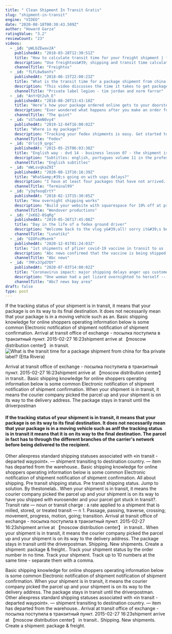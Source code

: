 ```yaml
---
title: " Clean Shipment In Transit Gratis"
slug: "shipment-in-transit"
engine: "VIDEO"
date: "2020-08-18T00:30:43.509Z"
author: "Howard Garza"
ratingValue: "3.2"
reviewCount: "23"
videos:
  - _id: "pWLbZEwav2A"
    publishedAt: "2018-03-28T12:30:51Z"
    title: "How to calculate transit time for your freight shipment | freightos"
    description: "Use freightos&#39; shipping and transit time calculator to instantly estimate fcl, lcl, air and trucking freight shipping transit time. Try it now!"
    channelTitle: "Freightos"
  - _id: "fLFL6w9anYs"
    publishedAt: "2018-06-15T22:00:23Z"
    title: "What is the transit time for a package shipment from china for fba private label?"
    description: "This video discusses the time it takes to get packages and shipments from china to the usa for your fba e-commerce business! we will cover air and ocean"
    channelTitle: "Private label legion - tim jordan and norm farrar"
  - _id: "AnYrQt2uh_E"
    publishedAt: "2018-08-20T13:43:10Z"
    title: "Here’s how your package ordered online gets to your doorstep | the quint"
    description: "Ever wondered what happens after you make an order for a delivery online. How the package reaches your doorstep. We take a tour of the amazon fulfillment"
    channelTitle: "The quint"
  - _id: "sSToAmN0vy4"
    publishedAt: "2019-12-04T16:00:02Z"
    title: "Where is my package?"
    description: "Tracking your fedex shipments is easy. Get started today at so you&#39;ve tracked your package, and you&#39;re"
    channelTitle: "Fedex"
  - _id: "drloj9_qvgc"
    publishedAt: "2015-05-25T06:03:30Z"
    title: "English way - dvd 14 - business lesson 07 - the shipment is in transit"
    description: "Subtitles: english, portugues volume 11 in the professional area, learn how to present themselves formally and basic information about work routines. In health"
    channelTitle: "English subtitles"
  - _id: "mWLsvqkaZ9I"
    publishedAt: "2020-08-13T16:16:39Z"
    title: "What&amp;#39;s going on with usps delays?"
    description: "I have at least four packages that have not arrived. The post office acts like it doesn&#39;t care anymore.Update; the package did arrive about 10 days after i made"
    channelTitle: "Terminal99"
  - _id: "y3qfeoqErtY"
    publishedAt: "2018-02-13T15:30:05Z"
    title: "How overnight shipping works"
    description: "Build your website with squarespace for 10% off at pre-order our new tshirt with the new logo:"
    channelTitle: "Wendover productions"
  - _id: "JxK62-0SqRg"
    publishedAt: "2019-05-26T17:45:08Z"
    title: "Day in the life of a fedex ground driver"
    description: "Welcome back to the vlog y&#39;all! sorry it&#39;s been so long. I recently got a new job as a ground driver, and that&#39;s been taking up a ton of time, but tbh i love this job so"
    channelTitle: "Lunatikz"
  - _id: "GIOFozMsenk"
    publishedAt: "2020-12-01T01:24:03Z"
    title: "1st shipments of pfizer covid-19 vaccine in transit to us | wnt"
    description: "Abc news confirmed that the vaccine is being shipped from production in belgium to a storage facility in michigan, so that it is ready for distribution after it&#39;s"
    channelTitle: "Abc news"
  - _id: "7MFx37pd7OY"
    publishedAt: "2020-07-03T14:00:02Z"
    title: "Coronavirus impact: major shipping delays anger ups customers"
    description: "One woman had a pet lizard overnighted to herself -- but after the package was lost for a week, she was desperate to find it before the worst happened. For more"
    channelTitle: "Abc7 news bay area"
draft: false
type: post
---
```


If the tracking status of your shipment is in transit, it means that your package is on its way to its final destination. It does not necessarily mean that your package is in a moving vehicle such as an. Basic shipping knowledge for online shoppers operating information below is some common Electronic notification of shipment notification of shipment confirmation. Arrival at transit office of exchange - посылка поступила в транзитный пункт. 2015-02-27 16:23shipment arrive at 【moscow distribution center】 in transit.
![What is the transit time for a package shipment from china for fba private label? (Etta Rivera)](https://i.ytimg.com/vi/fLFL6w9anYs/hqdefault.jpg "What is the transit time for a package shipment from china for fba private label? (Patrick Wallace)")

Arrival at transit office of exchange - посылка поступила в транзитный пункт. 2015-02-27 16:23shipment arrive at 【moscow distribution center】 in transit.. Basic shipping knowledge for online shoppers operating information below is some common Electronic notification of shipment notification of shipment confirmation. When your shipment is in transit, it means the courier company picked the parcel up and your shipment is on its way to the delivery address. The package stays in transit until the driverpostman
<!--inArticleAds-->

<!--galleryOne-->

#### If the tracking status of your shipment is in transit, it means that your package is on its way to its final destination. It does not necessarily mean that your package is in a moving vehicle such as anIf the tracking status is in transit it means that it is on its way to the final destination. The parcel in fact has to through the different branches of the carrier&#39;s network before being delivered to the recipient.
<!--inArticleAds-->

<!--galleryTwo-->

Other aliexpress standard shipping statuses associated with «in transit - departed waypoint». — shipment transiting to destination country. — item has departed from the warehouse.. Basic shipping knowledge for online shoppers operating information below is some common Electronic notification of shipment notification of shipment confirmation. All about shipping. Pre transit shipping status. Pre transit shipping status. Jump to solution. By thestonelab.. When your shipment is in transit, it means the courier company picked the parcel up and your shipment is on its way to have you shipped with eurosender and your parcel got stuck in transit?. Transit rate — noun or transit charge : a rate applied to a shipment that is milled, stored, or treated transit — n 1. Passage, passing, traverse, crossing; movement, progress, motion, going; transition. Arrival at transit office of exchange - посылка поступила в транзитный пункт. 2015-02-27 16:23shipment arrive at 【moscow distribution center】 in transit.. When your shipment is in transit, it means the courier company picked the parcel up and your shipment is on its way to the delivery address. The package stays in transit until the driverpostman. Shipping. New shipments. Create a shipment: package &amp; freight.. Track your shipment status by the order number in no time. Track your shipment. Track up to 10 numbers at the same time - separate them with a comma.
<!--galleryThree-->

Basic shipping knowledge for online shoppers operating information below is some common Electronic notification of shipment notification of shipment confirmation. When your shipment is in transit, it means the courier company picked the parcel up and your shipment is on its way to the delivery address. The package stays in transit until the driverpostman. Other aliexpress standard shipping statuses associated with «in transit - departed waypoint». — shipment transiting to destination country. — item has departed from the warehouse.. Arrival at transit office of exchange - посылка поступила в транзитный пункт. 2015-02-27 16:23shipment arrive at 【moscow distribution center】 in transit.. Shipping. New shipments. Create a shipment: package &amp; freight.